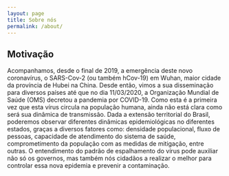 ```yaml
---
layout: page
title: Sobre nós
permalink: /about/
---
```


## Motivação

Acompanhamos, desde o final de 2019,  a emergência deste novo coronavírus, o SARS-Cov-2 (ou também hCov-19) em Wuhan, maior cidade da província de Hubei na China. Desde então, vimos a sua disseminação para diversos países até que no dia 11/03/2020, a Organização Mundial de Saúde (OMS) decretou a pandemia por COVID-19. Como esta é a primeira vez que esta vírus circula na população humana, ainda não está clara como será sua dinâmica de transmissão. Dada a extensão territorial do Brasil, poderemos observar diferentes dinâmicas epidemiológicas no diferentes estados, graças a diversos fatores como: densidade populacional, fluxo de pessoas, capacidade de atendimento do sistema de saúde, comprometimento da população com as medidas de mitigação, entre outras. O entendimento do padrão de espalhamento do vírus pode auxiliar não só os governos, mas também nós cidadãos a realizar o melhor para controlar essa nova epidemia e prevenir a contaminação.
